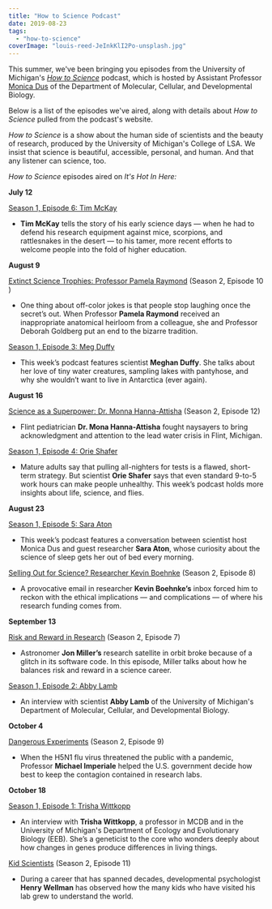 ```yaml
---
title: "How to Science Podcast"
date: 2019-08-23
tags: 
  - "how-to-science"
coverImage: "louis-reed-JeInkKlI2Po-unsplash.jpg"
---
```


This summer, we've been bringing you episodes from the University of Michigan's [_How to Science_](https://lsa.umich.edu/lsa/how-to-science-podcast.html) podcast, which is hosted by Assistant Professor [Monica Dus](https://lsa.umich.edu/mcdb/people/faculty/mdus.html) of the Department of Molecular, Cellular, and Developmental Biology.

Below is a list of the episodes we've aired, along with details about _How to Science_ pulled from the podcast's website.

<!--more-->

_How to Science_ is a show about the human side of scientists and the beauty of research, produced by the University of Michigan's College of LSA. We insist that science is beautiful, accessible, personal, and human. And that any listener can science, too.

_How to Science_ episodes aired on _It's Hot In Here:_ 

**July 12** 

[Season 1, Episode 6: Tim McKay](https://lsa.umich.edu/lsa/how-to-science-podcast/episodes/how-to-science--episode-6.html) 

- **Tim McKay** tells the story of his early science days — when he had to defend his research equipment against mice, scorpions, and rattlesnakes in the desert — to his tamer, more recent efforts to welcome people into the fold of higher education.

**August 9**

[Extinct Science Trophies: Professor Pamela Raymond](https://lsa.umich.edu/lsa/how-to-science-podcast/episodes/episode-10--extinct-science-trophies.html) (Season 2, Episode 10 )

- One thing about off-color jokes is that people stop laughing once the secret’s out. When Professor **Pamela Raymond** received an inappropriate anatomical heirloom from a colleague, she and Professor Deborah Goldberg put an end to the bizarre tradition.

[Season 1, Episode 3: Meg Duffy](https://lsa.umich.edu/lsa/how-to-science-podcast/episodes/how-to-science--episode-3.html) 

- This week’s podcast features scientist **Meghan Duffy**. She talks about her love of tiny water creatures, sampling lakes with pantyhose, and why she wouldn’t want to live in Antarctica (ever again).

**August 16**

[Science as a Superpower: Dr. Monna Hanna-Attisha](https://lsa.umich.edu/lsa/how-to-science-podcast/episodes/episode-12--science-as-superpower.html) (Season 2, Episode 12)

- Flint pediatrician **Dr. Mona Hanna-Attisha** fought naysayers to bring acknowledgment and attention to the lead water crisis in Flint, Michigan.

[Season 1, Episode 4: Orie Shafer](https://lsa.umich.edu/lsa/how-to-science-podcast/episodes/how-to-science--episode-4.html) 

- Mature adults say that pulling all-nighters for tests is a flawed, short-term strategy. But scientist **Orie Shafer** says that even standard 9-to-5 work hours can make people unhealthy. This week’s podcast holds more insights about life, science, and flies.

**August 23**

[Season 1, Episode 5: Sara Aton](https://lsa.umich.edu/lsa/how-to-science-podcast/episodes/how-to-science--episode-5.html) 

- This week’s podcast features a conversation between scientist host Monica Dus and guest researcher **Sara Aton**, whose curiosity about the science of sleep gets her out of bed every morning.

[Selling Out for Science? Researcher Kevin Boehnke](https://lsa.umich.edu/lsa/how-to-science-podcast/episodes/episode-8--selling-out-for-science.html) (Season 2, Episode 8)

- A provocative email in researcher **Kevin Boehnke’s** inbox forced him to reckon with the ethical implications — and complications — of where his research funding comes from.

**September 13**

[Risk and Reward in Research](https://lsa.umich.edu/lsa/how-to-science-podcast/episodes/episode-7--risk-and-reward-in-research.html) (Season 2, Episode 7)

- Astronomer **Jon Miller’s** research satellite in orbit broke because of a glitch in its software code. In this episode, Miller talks about how he balances risk and reward in a science career.

[Season 1, Episode 2: Abby Lamb](https://lsa.umich.edu/lsa/how-to-science-podcast/episodes/how-to-science--episode-2.html) 

- An interview with scientist **Abby Lamb** of the University of Michigan's Department of Molecular, Cellular, and Developmental Biology.

**October 4** 

[Dangerous Experiments](https://lsa.umich.edu/lsa/how-to-science-podcast/episodes/episode-9--dangerous-experiments.html) (Season 2, Episode 9)

- When the H5N1 flu virus threatened the public with a pandemic, Professor **Michael Imperiale** helped the U.S. government decide how best to keep the contagion contained in research labs.

**October 18**

[Season 1, Episode 1: Trisha Wittkopp](https://lsa.umich.edu/lsa/how-to-science-podcast/episodes/how-to-science-.html) 

- An interview with **Trisha Wittkopp**, a professor in MCDB and in the University of Michigan's Department of Ecology and Evolutionary Biology (EEB). She’s a geneticist to the core who wonders deeply about how changes in genes produce differences in living things.

[Kid Scientists](https://lsa.umich.edu/lsa/how-to-science-podcast/episodes/episode-11--kid-scientists.html) (Season 2, Episode 11)

- During a career that has spanned decades, developmental psychologist **Henry Wellman** has observed how the many kids who have visited his lab grew to understand the world.
